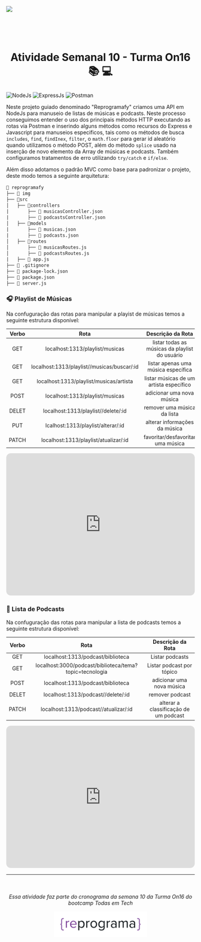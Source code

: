 ![](reprogramafy/img/banner-reprogramafy.gif)

<h1 align="center">
    <br>
    <p align="center">Atividade Semanal 10 - Turma On16 📚 💻<p>
</h1>

![NodeJs](https://img.shields.io/badge/Node.js-43853D?style=for-the-badge&logo=node.js&logoColor=white)
![ExpressJs](https://img.shields.io/badge/Express.js-404D59?style=for-the-badge)
![Postman](https://img.shields.io/badge/Postman-FF6C37?style=for-the-badge&logo=postman&logoColor=white)

Neste projeto guiado denominado "Reprogramafy" criamos uma API em NodeJs para manuseio de listas de músicas e podcasts.
Neste processo conseguimos entender o uso dos principais métodos HTTP executando as rotas via Postman e inserindo alguns métodos como recursos do Express e Javascript para manuseios especificos, tais como os métodos de busca ```includes```, ```find```, ```findInex```, ```filter```, o ```math.floor``` para gerar id aleatório quando utilizamos o método POST, além do método ```splice``` usado na inserção de novo elemento da Array de músicas e podcasts. Também configuramos tratamentos de erro utilizando ````try/catch```` e ```if/else```.

Além disso adotamos o padrão MVC como base para padronizar o projeto, deste modo temos a seguinte arquitetura:

```
📂 reprogramafy
├── 📁 img
├── 📂src
│   ├── 📂controllers
|       ├── 📃 musicasController.json
|       ├── 📃 podcastsController.json
│   ├── 📂models
|       ├── 📃 musicas.json
|       ├── 📃 podcasts.json
│   ├── 📂routes
│       ├── 📃 musicasRoutes.js
│       ├── 📃 podcastsRoutes.js
|   ├── 📃 app.js
├── 📃 .gitignore
├── 📃 package-lock.json
├── 📃 package.json
├── 📃 server.js
```


### 🎧 Playlist de Músicas

Na confuguração das rotas para manipular a playist de músicas temos a seguinte estrutura disponível:

| Verbo  | Rota                                        | Descrição da Rota                              | 
| :----: | :------------------------------------------:|:----------------------------------------------:|
| GET    | localhost:1313/playlist/musicas             | listar todas as músicas da playlist do usuário | 
| GET    | localhost:1313/playlist//musicas/buscar/:id | listar apenas uma música específica            |
| GET    | localhost:1313/playlist/musicas/artista     | listar  músicas de um artista específico       |
| POST   | localhost:1313/playlist/musicas             | adicionar uma nova música                      |
| DELET  | localhost:1313/playlist//delete/:id         | remover uma música da lista                    |
| PUT    | lcalhost:1313/playlist/alterar/:id          | alterar informações da música                  |
| PATCH  | localhost:1313/playlist/atualizar/:id       | favoritar/desfavoritar uma música              |



<iframe style="border-radius:12px" src="https://open.spotify.com/embed/playlist/6kNTCwrdqGXgEF4ZRFOvyc?utm_source=generator" width="100%" height="380" frameBorder="0" allowfullscreen="" allow="autoplay; clipboard-write; encrypted-media; fullscreen; picture-in-picture"></iframe>


### 🎤 Lista de Podcasts

Na confuguração das rotas para manipular a lista de podcasts temos a seguinte estrutura disponível:

| Verbo  | Rota                                                    | Descrição da Rota                      |
| :----: | :------------------------------------------------------:|:--------------------------------------:|
| GET    | localhost:1313/podcast/biblioteca                       | Listar podcasts                        |
| GET    | localhost:3000/podcast/biblioteca/tema?topic=tecnologia | Listar podcast por tópico              |  
| POST   | localhost:1313/podcast/biblioteca                       | adicionar uma nova música              |
| DELET  | localhost:1313/podcast//delete/:id                      | remover podcast                        |
| PATCH  | localhost:1313/podcast//atualizar/:id                   | alterar a classificação de um podcast  |  


<iframe style="border-radius:12px" src="https://open.spotify.com/embed/playlist/3ZlJ144Hrnl6kC2TSwB7ec?utm_source=generator" width="100%" height="380" frameBorder="0" allowfullscreen="" allow="autoplay; clipboard-write; encrypted-media; fullscreen; picture-in-picture"></iframe>

___
<h6 align="center">
    <br>
    <p align="center">Essa atividade faz parte do cronograma da semana 10 da Turma On16 do bootcamp Todas em Tech <p>
    <img src="reprogramafy/img/reprograma-logo.png" width="250"> 
</h6>
